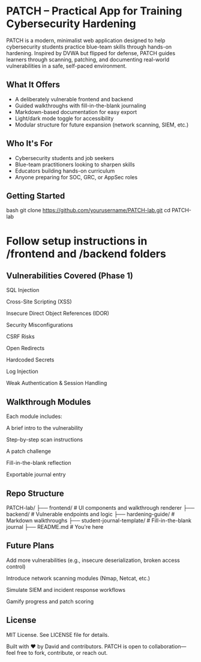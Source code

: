 # PATCH – Practical App for Training Cybersecurity Hardening

PATCH is a modern, minimalist web application designed to help cybersecurity students practice blue-team skills through hands-on hardening. Inspired by DVWA but flipped for defense, PATCH guides learners through scanning, patching, and documenting real-world vulnerabilities in a safe, self-paced environment.

## What It Offers

- A deliberately vulnerable frontend and backend
- Guided walkthroughs with fill-in-the-blank journaling
- Markdown-based documentation for easy export
- Light/dark mode toggle for accessibility
- Modular structure for future expansion (network scanning, SIEM, etc.)

## Who It's For

- Cybersecurity students and job seekers
- Blue-team practitioners looking to sharpen skills
- Educators building hands-on curriculum
- Anyone preparing for SOC, GRC, or AppSec roles

##  Getting Started

bash
git clone https://github.com/yourusername/PATCH-lab.git
cd PATCH-lab
# Follow setup instructions in /frontend and /backend folders

## Vulnerabilities Covered (Phase 1)
SQL Injection

Cross-Site Scripting (XSS)

Insecure Direct Object References (IDOR)

Security Misconfigurations

CSRF Risks

Open Redirects

Hardcoded Secrets

Log Injection

Weak Authentication & Session Handling

## Walkthrough Modules
Each module includes:

A brief intro to the vulnerability

Step-by-step scan instructions

A patch challenge

Fill-in-the-blank reflection

Exportable journal entry

## Repo Structure
PATCH-lab/
├── frontend/              # UI components and walkthrough renderer
├── backend/               # Vulnerable endpoints and logic
├── hardening-guide/       # Markdown walkthroughs
├── student-journal-template/ # Fill-in-the-blank journal
├── README.md              # You're here

## Future Plans
Add more vulnerabilities (e.g., insecure deserialization, broken access control)

Introduce network scanning modules (Nmap, Netcat, etc.)

Simulate SIEM and incident response workflows

Gamify progress and patch scoring

## License
MIT License. See LICENSE file for details.

Built with ❤️ by David and contributors. PATCH is open to collaboration—feel free to fork, contribute, or reach out.
